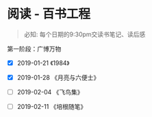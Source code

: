 # 阅读 - 百书工程

> 必知: 每个日期的9:30pm交读书笔记、读后感

第一阶段：广博万物

- [x] 2019-01-21 《1984》

- [x] 2019-01-28 《月亮与六便士》

- [ ] 2019-02-04 《飞鸟集》

- [ ] 2019-02-11 《培根随笔》
